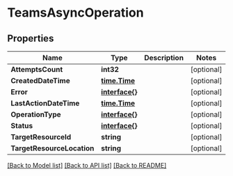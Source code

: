# TeamsAsyncOperation

## Properties

Name | Type | Description | Notes
------------ | ------------- | ------------- | -------------
**AttemptsCount** | **int32** |  | [optional] 
**CreatedDateTime** | [**time.Time**](time.Time.md) |  | [optional] 
**Error** | [**interface{}**](.md) |  | [optional] 
**LastActionDateTime** | [**time.Time**](time.Time.md) |  | [optional] 
**OperationType** | [**interface{}**](.md) |  | [optional] 
**Status** | [**interface{}**](.md) |  | [optional] 
**TargetResourceId** | **string** |  | [optional] 
**TargetResourceLocation** | **string** |  | [optional] 

[[Back to Model list]](../README.md#documentation-for-models) [[Back to API list]](../README.md#documentation-for-api-endpoints) [[Back to README]](../README.md)


